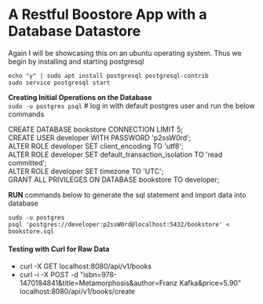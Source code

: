 # A Restful Boostore App with a Database Datastore

Again I will be showcasing this on an ubuntu operating system. Thus we begin by installing and starting postgresql

`echo "y" | sudo apt install postgresql postgresql-contrib`  
`sudo service postgresql start`

**Creating Initial Operations on the Database**  
`sudo -u postgres psql` # log in with default postgres user and run the below commands

CREATE DATABASE bookstore CONNECTION LIMIT 5;  
CREATE USER developer WITH PASSWORD 'p2ssW0rd';  
ALTER ROLE developer SET client_encoding TO 'utf8';  
ALTER ROLE developer SET default_transaction_isolation TO 'read committed';  
ALTER ROLE developer SET timezone TO 'UTC';  
GRANT ALL PRIVILEGES ON DATABASE bookstore TO developer;

**RUN** commands below to generate the sql statement and import data into database  

`sudo -u postgres`  
`psql 'postgres://developer:p2ssW0rd@localhost:5432/bookstore' < bookstore.sql`


#### Testing with Curl for Raw Data   

- curl -X GET localhost:8080/api/v1/books
-	curl -i -X POST -d "isbn=978-1470184841&title=Metamorphosis&author=Franz Kafka&price=5.90" localhost:8080/api/v1/books/create
